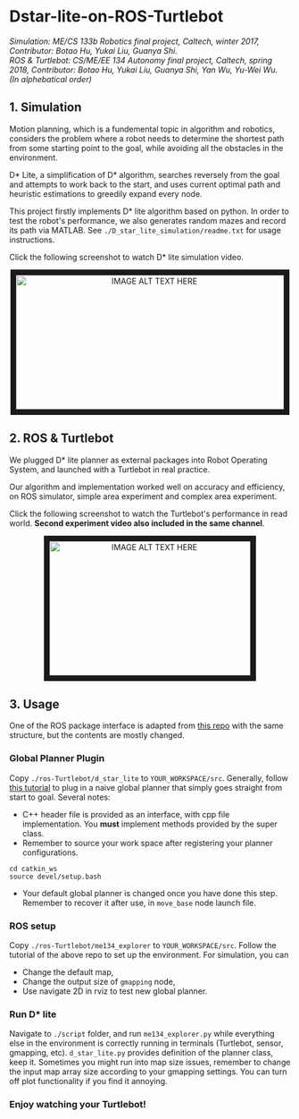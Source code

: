 # Dstar-lite-on-ROS-Turtlebot
*Simulation: ME/CS 133b Robotics final project, Caltech, winter 2017, Contributor: Botao Hu, Yukai Liu, Guanya Shi.*  
*ROS & Turtlebot: CS/ME/EE 134 Autonomy final project, Caltech, spring 2018, Contributor: Botao Hu, Yukai Liu, Guanya Shi, Yan Wu, Yu-Wei Wu.  
(In alphebatical order)*

## 1. Simulation

Motion planning, which is a fundemental topic in algorithm and robotics, considers the problem where a robot needs to determine the shortest path from some starting point to the goal, while avoiding all the obstacles in the environment.

D* Lite, a simplification of D* algorithm, searches reversely from the goal and attempts to work back to the start, and uses current optimal path and heuristic estimations to greedily expand every node.

This project firstly implements D* lite algorithm based on python. In order to test the robot's performance, we also generates random mazes and record its path via MATLAB. See `./D_star_lite_simulation/readme.txt` for usage instructions.

Click the following screenshot to watch D* lite simulation video.

<p align="center">
<a href="http://www.youtube.com/watch?feature=player_embedded&v=h6H3n0BNXi8
" target="_blank"><img src="http://img.youtube.com/vi/h6H3n0BNXi8/maxresdefault.jpg" 
alt="IMAGE ALT TEXT HERE" width="480" height="240" border="10" /></a>
</p>

## 2. ROS & Turtlebot

We plugged D* lite planner as external packages into Robot Operating System, and launched with a Turtlebot in real practice.

Our algorithm and implementation worked well on accuracy and efficiency, on ROS simulator, simple area experiment and complex area experiment.

Click the following screenshot to watch the Turtlebot's performance in read world. **Second experiment video also included in the same channel**.

<p align="center">
<a href="http://www.youtube.com/watch?feature=player_embedded&v=ttc8bM89Alk
" target="_blank"><img src="http://img.youtube.com/vi/ttc8bM89Alk/0.jpg" 
alt="IMAGE ALT TEXT HERE" width="360" height="240" border="10" /></a>
</p>

## 3. Usage

One of the ROS package interface is adapted from [this repo](https://github.com/jaedlund/me134_explorer) with the same structure, but the contents are mostly changed.

### Global Planner Plugin

Copy `./ros-Turtlebot/d_star_lite` to `YOUR_WORKSPACE/src`. Generally, follow [this tutorial](http://wiki.ros.org/navigation/Tutorials/Writing%20A%20Global%20Path%20Planner%20As%20Plugin%20in%20ROS) to plug in a naive global planner that simply goes straight from start to goal. Several notes:

* C++ header file is provided as an interface, with cpp file implementation. You **must** implement methods provided by the super class.
* Remember to source your work space after registering your planner configurations.
```
cd catkin_ws
source devel/setup.bash
```
* Your default global planner is changed once you have done this step. Remember to recover it after use, in `move_base` node launch file.

### ROS setup

Copy `./ros-Turtlebot/me134_explorer` to `YOUR_WORKSPACE/src`. Follow the tutorial of the above repo to set up the environment. For simulation, you can
* Change the default map,
* Change the output size of `gmapping` node,
* Use navigate 2D in rviz to test new global planner.

### Run D* lite

Navigate to `./script` folder, and run `me134_explorer.py` while everything else in the environment is correctly running in terminals (Turtlebot, sensor, gmapping, etc). `d_star_lite.py` provides definition of the planner class, keep it. Sometimes you might run into map size issues, remember to change the input map array size according to your gmapping settings. You can turn off plot functionality if you find it annoying.

### Enjoy watching your Turtlebot!
